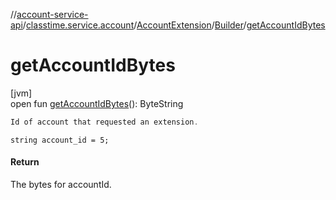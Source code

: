 //[account-service-api](../../../../index.md)/[classtime.service.account](../../index.md)/[AccountExtension](../index.md)/[Builder](index.md)/[getAccountIdBytes](get-account-id-bytes.md)

# getAccountIdBytes

[jvm]\
open fun [getAccountIdBytes](get-account-id-bytes.md)(): ByteString

```kotlin
Id of account that requested an extension. 

```
`string account_id = 5;`

#### Return

The bytes for accountId.
